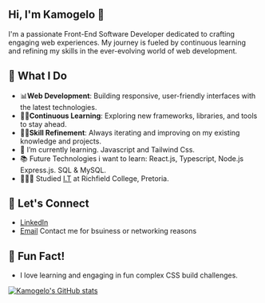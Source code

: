 ## Hi, I'm Kamogelo 👋

I'm a passionate Front-End Software Developer dedicated to crafting engaging web experiences. My journey is fueled by continuous learning and refining my skills in the ever-evolving world of web development. 

## 🌟 What I Do

- 📊**Web Development**: Building responsive, user-friendly interfaces with the latest technologies.
- 🧑‍🏫**Continuous Learning**: Exploring new frameworks, libraries, and tools to stay ahead.
- 🤹‍♂️**Skill Refinement**: Always iterating and improving on my existing knowledge and projects.
- 🌱 I’m currently learning. Javascript and Tailwind Css.
- 📚 Future Technologies i want to learn: React.js, Typescript, Node.js Express.js. SQL & MySQL.
- 👨🏾‍🎓 Studied [I.T](https://www.richfield.ac.za/) at Richfield College, Pretoria.

## 🚀 Let's Connect

- [LinkedIn](https://www.linkedin.com/in/kamogelo-mogasoa-5021a52b1/)
- [Email](mailto:ekmogasoa@gmail.com) Contact me for bsuiness or networking reasons

## 🎉 Fun Fact!
- I love learning and engaging in fun complex CSS build challenges.


[![Kamogelo's GitHub stats](https://github-readme-stats.vercel.app/api?username=Kamogelo-7&show_icons=true&theme=radical)](https://github.com/anuraghazra/github-readme-stats)

